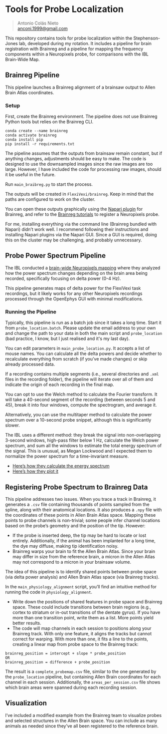# Tools for Probe Localization
> Antonio Colás Nieto  
> anconi.1999@gmail.com  

This repository contains tools for probe localization within the Stephenson-Jones lab, developed during my rotation. It includes a pipeline for brain registration with Brainreg and a pipeline for mapping the frequency components within a Neuropixels probe, for comparisons with the IBL Brain-Wide Map.

## Brainreg Pipeline

This pipeline launches a Brainreg alignment of a brainsaw output to Allen Brain Atlas coordinates.

### Setup
First, create the Brainreg environment. The pipeline does not use Brainreg Python tools but relies on the Brainreg CLI.

```
conda create --name brainreg 
conda activate brainreg 
conda install pip 
pip install -r requirements.txt
```

The pipeline assumes that the outputs from brainsaw remain constant, but if anything changes, adjustments should be easy to make. The code is designed to use the downsampled images since the raw images are too large. However, I have included the code for processing raw images, should it be useful in the future.

Run `main_braibreg.py` to start the process.

The outputs will be created in `FlexiVexi/brainreg`. Keep in mind that the paths are configured to work on the cluster.

You can open these outputs graphically using the [Napari plugin](https://brainglobe.info/tutorials/tutorial-whole-brain-registration.html) for Brainreg, and refer to the [Brainreg tutorials](https://brainglobe.info/tutorials/segmenting-1d-tracks.html) to register a Neuropixels probe.

For me, installing everything via the command line (Brainreg bundled with Napari) didn’t work well. I recommend following their instructions and installing Napari plugins via the Napari GUI. Since a GUI is required, doing this on the cluster may be challenging, and probably unnecessary.

## Probe Power Spectrum Pipeline

The IBL conducted a [brain-wide Neuropixels mapping](https://viz.internationalbrainlab.org/app) where they analyzed how the power spectrum changes depending on the brain area being recorded, specifically focusing on delta power (0-4 Hz).

This pipeline generates maps of delta power for the FlexiVexi task recordings, but it likely works for any other Neuropixels recordings processed through the OpenEphys GUI with minimal modifications.

### Running the Pipeline

Typically, this pipeline is run as a batch job since it takes a long time. Start it from `probe_location.batch`. Please update the email address to your own and change the path to your data in both the main script and `probe_location` (bad practice, I know, but I just realised and it's my last day). 

You can edit parameters in `main_probe_location.py`. It accepts a list of mouse names. You can calculate all the delta powers and decide whether to recalculate everything from scratch (if you’ve made changes) or skip already processed data. 


If a recording contains multiple segments (i.e., several directories and `.xml` files in the recording folder), the pipeline will iterate over all of them and indicate the origin of each recording in the final map.

You can opt to use the Welch method to calculate the Fourier transform. It will take a 40-second segment of the recording (between seconds 5 and 45), break it into four windows, compute the spectrogram, and average it.

Alternatively, you can use the multitaper method to calculate the power spectrum over a 10-second probe snippet, although this is significantly slower.

The IBL uses a different method: they break the signal into non-overlapping 3-second windows, high-pass filter below 1 Hz, calculate the Welch power spectrum, and sum all the windows to estimate the total energy spectrum of the signal. This is unusual, as Megan Lockwood and I expected them to normalize the power spectrum for a time-invariant measure.

- [Here’s how they calculate the energy spectrum](https://github.com/int-brain-lab/ibllib/blob/master/ibllib/ephys/ephysqc.py)  
- [Here’s how they plot it](https://github.com/int-brain-lab/ibllib/blob/master/brainbox/ephys_plots.py#L11)

## Registering Probe Spectrum to Brainreg Data

This pipeline addresses two issues. When you trace a track in Brainreg, it generates a `.csv` file containing thousands of points sampled from the spline, along with their anatomical locations. It also produces a `.npy` file with the coordinates of these points in Allen Brain Atlas space. Mapping these points to probe channels is non-trivial; some people infer channel locations based on the probe’s geometry and the position of the tip. However:

- If the probe is inserted deep, the tip may be hard to locate or lost entirely. Additionally, if the animal has been implanted for a long time, the dye may diffuse, making tip identification noisy.
- Brainreg warps your brain to fit the Allen Brain Atlas. Since your brain may differ in size from the reference brain, a micron in the Allen Atlas may not correspond to a micron in your brainsaw volume.

The idea of this pipeline is to identify shared points between probe space (via delta power analysis) and Allen Brain Atlas space (via Brainreg tracks).

In the `main_physiology_alignment` script, you’ll find an intuitive method for running the code in `physiology_alignment`.

- Write down the positions of shared features in probe space and Brainreg space. These could include transitions between brain regions (e.g., cortex to striatum or in-out transitions of the dentate gyrus). If you have more than one transition point, write them as a list. More points yield better results.
- The code will map channels in each session to positions along your Brainreg track. With only one feature, it aligns the tracks but cannot correct for warping. With more than one, it fits a line to the points, creating a linear map from probe space to the Brainreg track:

```
brainreg_position = intercept + slope * probe_position 
OR 
brainreg_position = difference + probe_position
```

The result is a `complete_probemap.csv` file, similar to the one generated by the `probe_location` pipeline, but containing Allen Brain coordinates for each channel in each session. Additionally, the `areas_per_session.csv` file shows which brain areas were spanned during each recording session.

## Visualization

I’ve included a modified example from the Brainreg team to visualize probes and selected structures in the Allen Brain space. You can include as many animals as needed since they’ve all been registered to the reference brain.
